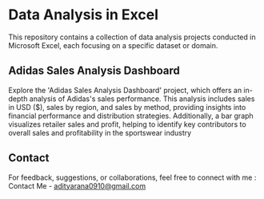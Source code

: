 # Data Analysis in Excel


This repository contains a collection of data analysis projects conducted in Microsoft Excel, each focusing on a specific dataset or domain.

## Adidas Sales Analysis Dashboard

Explore the 'Adidas Sales Analysis Dashboard' project, which offers an in-depth analysis of Adidas's sales performance. This analysis includes sales in USD ($), sales by region, and sales by method, providing insights into financial performance and distribution strategies. Additionally, a bar graph visualizes retailer sales and profit, helping to identify key contributors to overall sales and profitability in the sportswear industry

## Contact

For feedback, suggestions, or collaborations, feel free to connect with me : Contact Me - adityarana0910@gmail.com
